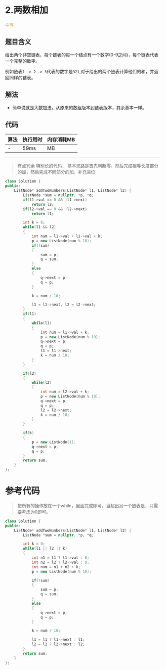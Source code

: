 # 2.两数相加

<span style="color:#f0ad4e">中等</span>

## 题目含义
给出两个非空链表，每个链表的每一个结点有一个数字(0-9之间)，每个链表代表一个完整的数字。

例如链表`1 -> 2 -> 3`代表的数字是`321`,对于给出的两个链表计算他们的和，并返回同样的链表。

## 解法
- 简单说就是大数加法，从原来的数组版本到链表版本，其余基本一样。

## 代码

| 算法 | 执行用时 | 内存消耗MB |
| ---- | -------- | ---------  |
| -   | 59ms | MB |

<hr/>

> 有点冗余 特别长的代码， 基本思路是首先判断零，然后完成相等长度部分的加，然后完成不同部分的加，补充进位

```cpp
class Solution {
public:
    ListNode* addTwoNumbers(ListNode* l1, ListNode* l2) {
        ListNode *sum = nullptr, *p, *q;
        if(l1->val == 0 && !l1->next)
            return l2;
        if(l2->val == 0 && !l2->next)
            return l1;

        int k = 0;
        while(l1 && l2)
        {
            int num = l1->val + l2->val + k;
            p = new ListNode(num % 10);
            if(!sum)
            {
                sum = p;
                q = sum;
            }
            else
            {
                q->next = p;
                q = p;
            }

            k = num / 10;

            l1 = l1->next, l2 = l2->next;
        }
        if(l1)
        {
            while(l1)
            {
                int num = l1->val + k;
                p = new ListNode(num % 10);
                q->next = p;
                q = p;
                l1 = l1->next;
                k = num / 10;
            }
        }

        if(l2)
        {
            while(l2)
            {
                int num = l2->val + k;
                p = new ListNode(num % 10);
                q->next = p;
                q = p;
                l2 = l2->next;
                k = num / 10;
            }
        }

        if(k)
        {
            p = new ListNode(1);
            q->next = p;
            q = p;
        }
        return sum;
    }
};
```

# 参考代码
> 把所有的操作放在一个while，里面完成即可。当超出另一个链表是，只需要考虑为0即可。

```cpp
class Solution {
public:
    ListNode* addTwoNumbers(ListNode* l1, ListNode* l2) {
        ListNode *sum = nullptr, *p, *q;

        int k = 0;
        while(l1 || l2 || k)
        {
            int n1 = l1 ? l1->val : 0;
            int n2 = l2 ? l2->val : 0;
            int num = n1 + n2 + k;
            p = new ListNode(num % 10);

            if(!sum)
            {
                sum = p;
                q = sum;
            }
            else
            {
                q->next = p;
                q = p;
            }

            k = num / 10;

            l1 = l1 ? l1->next : l1;
            l2 = l2 ? l2->next : l2;
        }
        return sum;
    }
};
```
